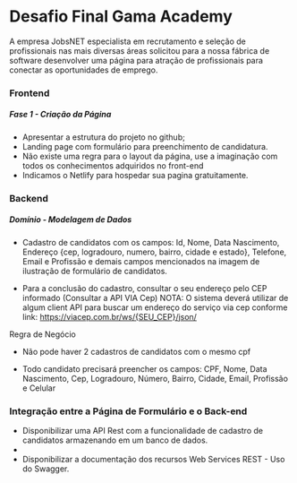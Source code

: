# Desafio Final Gama Academy

A empresa JobsNET especialista em recrutamento e seleção de profissionais nas mais diversas 
áreas solicitou para a nossa fábrica de software desenvolver uma página para atração de 
profissionais para conectar as oportunidades de emprego.

### Frontend
##### Fase 1 - Criação da Página

   * Apresentar a estrutura do projeto no github;
   * Landing page com formulário para preenchimento de candidatura.
   * Não existe uma regra para o layout da página, use a imaginação com todos os conhecimentos adquiridos no front-end
   * Indicamos o Netlify para hospedar sua pagina gratuitamente.

### Backend
##### Domínio - Modelagem de Dados

  * Cadastro de candidatos com os campos: Id, Nome, Data Nascimento, Endereço 
   {cep, logradouro, numero, bairro, cidade e estado}, Telefone, Email e Profissão 
    e demais campos mencionados na imagem de ilustração de formulário de candidatos.
    
  * Para a conclusão do cadastro, consultar o seu endereço pelo CEP informado 
   (Consultar a API VIA Cep) NOTA: O sistema deverá utilizar de algum client API 
   para buscar um endereço do serviço via cep conforme link: https://viacep.com.br/ws/{SEU_CEP}/json/
   
   Regra de Negócio

   * Não pode haver 2 cadastros de candidatos com o mesmo cpf
   
   * Todo candidato precisará preencher os campos: CPF, Nome, 
    Data Nascimento, Cep, Logradouro, Número, Bairro, Cidade, Email, Profissão e Celular

### Integração entre a Página de Formulário e o Back-end

   * Disponibilizar uma API Rest com a funcionalidade de cadastro de candidatos armazenando em um banco de dados.
   * 
   * Disponibilizar a documentação dos recursos Web Services REST - Uso do Swagger.
